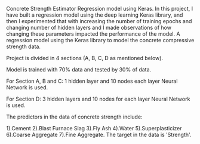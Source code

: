 Concrete Strength Estimator Regression model using Keras.
In this project, I have built a regression model using the deep learning Keras library, and then I experimented that with increasing the number of training epochs and changing number of hidden layers and I made observations of how changing these parameters impacted the performance of the model. A regression model using the Keras library to model the concrete compressive strength data.

Project is divided in 4 sections (A, B, C, D as mentioned below).

Model is trained with 70% data and tested by 30% of data.

For Section A, B and C: 1 hidden layer and 10 nodes each layer Neural Network is used.

For Section D: 3 hidden layers and 10 nodes for each layer Neural Network is used.

The predictors in the data of concrete strength include:

1).Cement
2).Blast Furnace Slag
3).Fly Ash
4).Water
5).Superplasticizer
6).Coarse Aggregate
7).Fine Aggregate.
The target in the data is 'Strength'.
